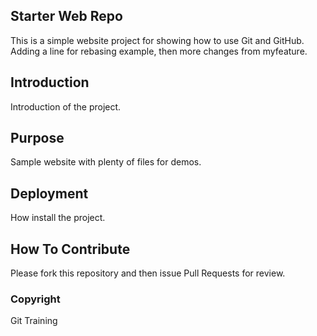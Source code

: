 ## Starter Web Repo

This is a simple website project for showing how to use Git and GitHub. Adding a line for rebasing example, then more changes from myfeature.

## Introduction 

Introduction of the project.

## Purpose

Sample website with plenty of files for demos.

## Deployment

How install the project.

## How To Contribute

Please fork this repository and then issue Pull Requests for review.

### Copyright

Git Training